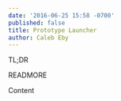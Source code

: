 ```yaml
---
date: '2016-06-25 15:58 -0700'
published: false
title: Prototype Launcher
author: Caleb Eby
---
```

TL;DR

READMORE

Content